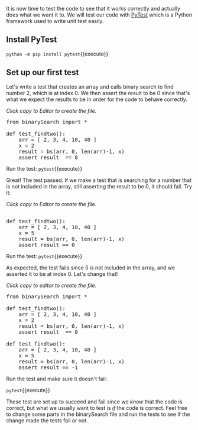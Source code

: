It is now time to test the code to see that it works correctly and actually does what we want it to.
We will test our code with [PyTest](https://docs.pytest.org/en/6.2.x/) which is a Python framework used to write unit test easily.

## Install PyTest
`python -m pip install pytest`{{execute}}

## Set up our first test
Let's write a test that creates an array and calls binary search to find number 2, 
which is at index 0. We then assert the result to be 0 since that's what we expect the results to be in order for the code to behave correctly.  

*Click copy to Editor to create the file.*
<pre class="file" data-filename="search/test_bs.py" data-target="replace">
from binarySearch import *

def test_findtwo():
    arr = [ 2, 3, 4, 10, 40 ]
    x = 2
    result = bs(arr, 0, len(arr)-1, x)
    assert result  == 0
</pre>

Run the test:
`pytest`{{execute}}

Great! The test passed. If we make a test that is searching for a number that is not included in the array, 
still asserting the result to be 0, it should fail. Try it:

*Click copy to Editor to create the file.*

<pre class="file" data-filename="search/test_bs.py" data-target="append">

def test_findtwo():
    arr = [ 2, 3, 4, 10, 40 ]
    x = 5
    result = bs(arr, 0, len(arr)-1, x)
    assert result == 0
</pre>

Run the test:
`pytest`{{execute}}

As expected, the test fails since 5 is not included in the array, and we asserted it to be at index 0. Let's change that! 

*Click copy to editor to create the file.*

<pre class="file" data-filename="search/test_bs.py" data-target="replace">
from binarySearch import *

def test_findtwo():
    arr = [ 2, 3, 4, 10, 40 ]
    x = 2
    result = bs(arr, 0, len(arr)-1, x)
    assert result  == 0

def test_findtwo():
    arr = [ 2, 3, 4, 10, 40 ]
    x = 5
    result = bs(arr, 0, len(arr)-1, x)
    assert result == -1
</pre>

Run the test and make sure it doesn't fail:

`pytest`{{execute}}

These test are set up to succeed and fail since we *know* that the code is correct, 
but what we usually want to test is *if* the code is correct. Feel free to change some parts in 
the binarySearch file and run the tests to see if the change made the tests fail or not. 
